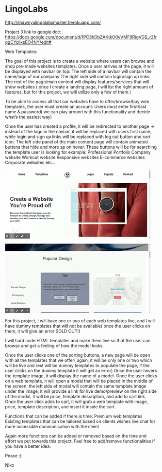 # LingoLabs

http://shawnyulingolabsmaster.herokuapp.com/

Project 3 link to google doc: https://docs.google.com/document/d/1PC3hDbZAKtkO0yVMF9RigVGS_r2frqgCYciixsEO4NY/edit#

Web Templates:

The goal of this project is to create a website where users can browse and shop pre-made websites templates.
Once a user arrives at the page, it will be displayed with navbar on top:
The left side of a navbar will contain the name/logo of our company
The right side will contain login/sign up links.
The rest of the page/main content will display features/services that will show websites ( once I create a landing page, I will list the right amount of features, but for this project, we will utilize only a few of them.)

To be able to access all that our websites have to offer/browse/buy web templates, the user must create an account:
Users must enter first/last name & password( we can play around with this functionality and decide what’s the easiest way)

Once the user has created a profile, it will be redirected to another page -> instead of the logo in the navbar, it will be replaced with users first name, while login and sign up links will be replaced with log out button and cart icon.
The left side panel of the main content page will contain animated buttons that hide and more ap on hover. These buttons will be for searching the template user is looking for example:
Professional Portfolio
Company website
Workout website
Responsive websites
E-commerce websites
Corporate websites etc...

![](giphylingolabs1.gif)

![](giphylingolabs2.gif)



For this project, I will have one or two of each web templates live, and I will have dummy templates that will not be available( once the user clicks on them, it will give an error SOLD OUT!)

I will hard code HTML templates and make them live so that the user can browse and get a feeling of how the model looks.

Once the user clicks one of the sorting buttons, a new page will be open with all the templates that we offer( again, it will be only one or two which will be live and rest will be dummy templates to populate the page, if the user clicks on the dummy template it will get an error)
Once the user hovers the template image, it will display the name of a model. Once the user clicks on a web template, it will open a modal that will be placed in the middle of the screen:
the left side of modal will contain the same template image
under the image, it will provide a link for live demo/preview
on the right side of the modal, it will be price, template description, and add to cart link.
Once the user click adds to cart, it will grab a web template with image, price, template description, and insert it inside the cart.

Functions that can be added if there is time:
Premium web templates
Existing templates that can be tailored based on clients wishes
live chat for more accessible communication with the client

Again more functions can be added or removed based on the time and effort we put towards this project. Feel free to add/remove functionalities if you have a better idea.

Peace :)

Niko
